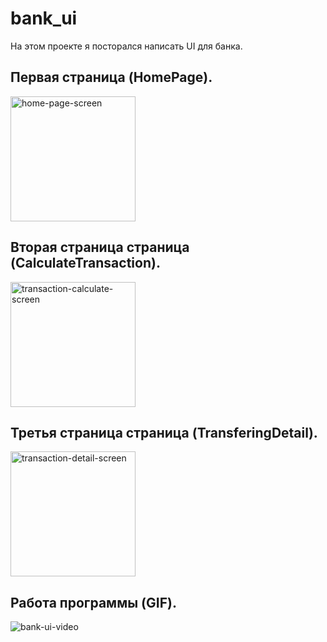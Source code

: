 # bank_ui

На этом проекте я посторался написать UI для банка.

## Первая страница (HomePage).
<img src="https://user-images.githubusercontent.com/92163203/186873133-2868e9b4-2721-42cc-bcb7-06bf7eb97422.png" alt="home-page-screen" style="width:200px;"/>

## Вторая страница страница (CalculateTransaction).
<img src="https://user-images.githubusercontent.com/92163203/186873454-109236f2-7f36-48a0-b34f-6e95a48245d6.png" alt="transaction-calculate-screen" style="width:200px;"/>

## Третья страница страница (TransferingDetail).
<img src="https://user-images.githubusercontent.com/92163203/186877724-87ecc1f5-835c-4a16-b3f1-7d6da504a279.png" alt="transaction-detail-screen" style="width:200px"/>

## Работа программы (GIF).
![bank-ui-video](https://user-images.githubusercontent.com/92163203/186870670-68daafd7-8f27-44d5-add0-c98829d62f93.gif)


